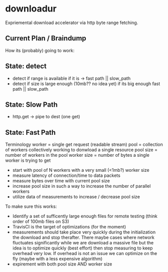 # downloadur

Expriemental download accelerator via http byte range fetching.

## Current Plan / Braindump

How its (probably) going to work:

## State: detect
  - detect if range is available if it is -> fast path || slow_path
  - detect if size is large enough (10mb?? no idea yet) if its big enough fast path || slow_path
  
## State: Slow Path
  - http.get -> pipe to dest (one get)

## State: Fast Path

Terminology
  worker = single get request (readable stream)
  pool = collection of workers collectively working to donwload a single resource
  pool size = number of workers in the pool
  worker size = number of bytes a single worker is trying to get

  - start with pool of N workers with a very small (<1mb?) worker size
  - measure latency of connection/time to data packets
  - measure bytes over time with current pool size
  - increase pool size in such a way to increase the number of parallel workers
  - utilize data of measurements to increase / decrease pool size

To make sure this works:

  -  Identify a set of sufficently large enough files for remote testing (think order of 100mb files on S3)
  -  TravisCI is the target of optimizations (for the moment)
  -  measurements should take place very quickly during the initialization the download and stop therafter. 
     There maybe cases where network fluctuates significantly while we are download a massive file but the idea
     is to optimize quickly (best effort) then stop measuring to keep overhead very low. If overhead is not an issue
     we can optimize on the fly (maybe with a less expensive algorithm)
  - expirement with both pool size AND worker size
